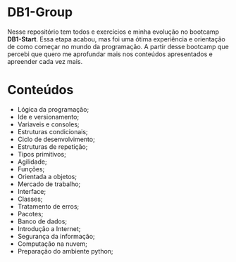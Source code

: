 # DB1-Group
Nesse repositório tem todos e exercícios e minha evolução no bootcamp **DB1-Start**.
Essa etapa acabou, mas foi uma ótima experiência e orientação de como começar no mundo da programação.
A partir desse bootcamp que percebi que quero me aprofundar mais nos conteúdos apresentados e apreender cada vez mais.

# Conteúdos

* Lógica da programação;
* Ide e versionamento;
* Variaveis e consoles;
* Estruturas condicionais;
* Ciclo de desenvolvimento;
* Estruturas de repetição;
* Tipos primitivos;
* Agilidade;
* Funções;
* Orientada a objetos;
* Mercado de trabalho;
* Interface;
* Classes;
* Tratamento de erros;
* Pacotes;
* Banco de dados;
* Introdução a Internet;
* Segurança da informação;
* Computação na nuvem;
* Preparação do ambiente python;
